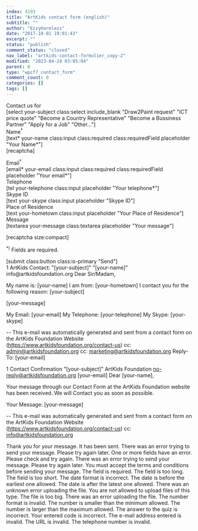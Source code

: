 ```yaml
---
index: 4193
title: "ArtKids contact form (english)"
subtitle: ""
author: "EzzyHarmless"
date: "2017-10-01 19:01:43"
excerpt: ""
status: "publish"
comment_status: "closed"
nav_label: "artkids-contact-formulier_copy-2"
modified: "2023-04-24 03:05:04"
parent: 0
type: "wpcf7_contact_form"
comment_count: 0
categories: []
tags: []
---
```


<div class="field">
  <label class="label your-subject"> Contact us for </label>
  <div class="control">
    <div class="select">
      [select your-subject class:select include_blank
      "Draw2Paint request"
      "ICT price quote"
      "Become a Country Representative"
      "Become a Bussiness Partner"
      "Apply for a Job"
      "Other..."]
    </div>
  </div>
</div>

<div class="field">
  <div class="label">Name<sup>*</sup></div>
  <div class="control has-icons-left has-icons-right">
    [text* your-name class:input class:required class:requiredField placeholder "Your Name*"]
    <span class="icon is-small is-left">
      <i class="fa fa-user"> </i>
    </span>
  </div>
</div>


<div class="field">
    [recaptcha]
  <!-- div class="label">Name<sup>*</sup></div>
  <div class="control has-icons-left has-icons-right">

[text* your-name class:input class:required class:requiredField placeholder "Your Name*"]
    <span class="icon is-small is-left">
      <i class="fa fa-user"> </i>
    </span>
  </div-->
</div>

<div class="field">
  <label class="label">Email<sup>*</sup></label>
  <div class="control has-icons-left has-icons-right">
    [email* your-email class:input class:required class:requiredField placeholder "Your email*"]
    <span class="icon is-small is-left">
      <i class="fa fa-envelope"> </i>
    </span>
  </div>
</div>

<div class="field">
  <label class="label">Telephone</label>
  <div class="control has-icons-left has-icons-right">
    [tel your-telephone class:input placeholder "Your telephone*"]
    <span class="icon is-small is-left">
      <i class="fa fa-phone"></i>
    </span>
  </div>
</div>

<div class="field">
  <label class="label">Skype ID</label>
  <div class="control has-icons-left has-icons-right">
    [text your-skype class:input placeholder "Skype ID"]
    <span class="icon is-small is-left">
      <i class="fa fa-skype"></i>
    </span>
  </div>
</div>

<div class="field">
  <label class="label">Place of Residence</label>
  <div class="control has-icons-left has-icons-right">
    [text your-hometown class:input placeholder "Your Place of Residence"]
    <span class="icon is-small is-left">
      <i class="fa fa-home"></i>
    </span>
  </div>
</div>

<div class="field">
  <label class="label">Message</label>
  <div class="control has-icons-left">
    [textarea your-message class:textarea placeholder "Your message"]
  </div>
</div>

[recaptcha size:compact]

<p class="help is-success"><sup>*)</sup> Fields are required.</p>

<div class="field is-grouped">
  <div class="control">
    [submit class:button class:is-primary "Send"]
  </div>
</div>
1
ArtKids Contact: "[your-subject]"
"[your-name]" <wordpress@artkidsfoundation.org>
info@artkidsfoundation.org
Dear Sir/Madam,

My name is: [your-name]
I am from: [your-hometown]
I contact you for the following reason: [your-subject]

[your-message]

My Email: [your-email]
My Telephone: [your-telephone]
My Skype: [your-skype]


--
This e-mail was automatically generated and sent from a contact form on the ArtKids Foundation Website (https://www.artkidsfoundation.org/contact-us)
cc: admin@artkidsfoundation.org
cc: marketing@artkidsfoundation.org
Reply-To: [your-email]



1
Contact Confirmation "[your-subject]"
ArtKids Foundation <no-reply@artkidsfoundation.org>
[your-email]
Dear [your-name],

Your message through our Contact Form at the ArtKids Foundation website has been received. We will Contact you as soon as possible.

Your Message:
[your-message]

--
This e-mail was automatically generated and sent from a contact form on the ArtKids Foundation Website (https://www.artkidsfoundation.org/contact-us)
cc: info@artkidsfoundation.org

Thank you for your message. It has been sent.
There was an error trying to send your message. Please try again later.
One or more fields have an error. Please check and try again.
There was an error trying to send your message. Please try again later.
You must accept the terms and conditions before sending your message.
The field is required.
The field is too long.
The field is too short.
The date format is incorrect.
The date is before the earliest one allowed.
The date is after the latest one allowed.
There was an unknown error uploading the file.
You are not allowed to upload files of this type.
The file is too big.
There was an error uploading the file.
The number format is invalid.
The number is smaller than the minimum allowed.
The number is larger than the maximum allowed.
The answer to the quiz is incorrect.
Your entered code is incorrect.
The e-mail address entered is invalid.
The URL is invalid.
The telephone number is invalid.
